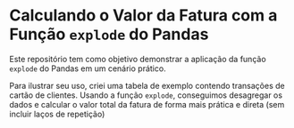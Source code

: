 # Calculando o Valor da Fatura com a Função `explode` do Pandas

Este repositório tem como objetivo demonstrar a aplicação da função `explode` do Pandas em um cenário prático.

Para ilustrar seu uso, criei uma tabela de exemplo contendo transações de cartão de clientes. Usando a função `explode`, conseguimos desagregar os dados e calcular o valor total da fatura de forma mais prática e direta (sem incluir laços de repetição) 
